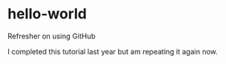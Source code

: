 # hello-world
Refresher on using GitHub

I completed this tutorial last year but am repeating it again now.
